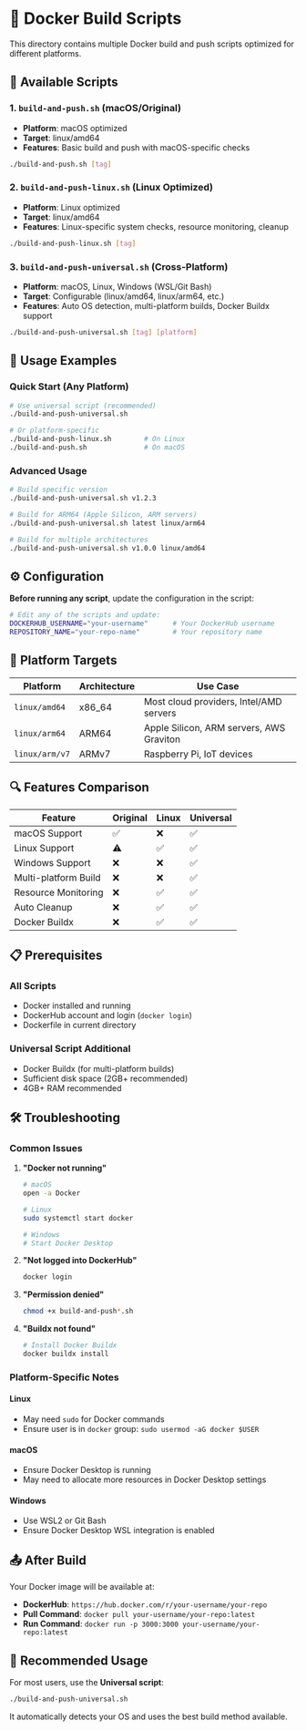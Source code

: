 # 🐳 Docker Build Scripts

This directory contains multiple Docker build and push scripts optimized for different platforms.

## 📁 Available Scripts

### 1. `build-and-push.sh` (macOS/Original)
- **Platform**: macOS optimized
- **Target**: linux/amd64
- **Features**: Basic build and push with macOS-specific checks

```bash
./build-and-push.sh [tag]
```

### 2. `build-and-push-linux.sh` (Linux Optimized)  
- **Platform**: Linux optimized
- **Target**: linux/amd64
- **Features**: Linux-specific system checks, resource monitoring, cleanup

```bash
./build-and-push-linux.sh [tag]
```

### 3. `build-and-push-universal.sh` (Cross-Platform)
- **Platform**: macOS, Linux, Windows (WSL/Git Bash)
- **Target**: Configurable (linux/amd64, linux/arm64, etc.)
- **Features**: Auto OS detection, multi-platform builds, Docker Buildx support

```bash
./build-and-push-universal.sh [tag] [platform]
```

## 🚀 Usage Examples

### Quick Start (Any Platform)
```bash
# Use universal script (recommended)
./build-and-push-universal.sh

# Or platform-specific
./build-and-push-linux.sh        # On Linux
./build-and-push.sh              # On macOS
```

### Advanced Usage
```bash
# Build specific version
./build-and-push-universal.sh v1.2.3

# Build for ARM64 (Apple Silicon, ARM servers)
./build-and-push-universal.sh latest linux/arm64

# Build for multiple architectures
./build-and-push-universal.sh v1.0.0 linux/amd64
```

## ⚙️ Configuration

**Before running any script**, update the configuration in the script:

```bash
# Edit any of the scripts and update:
DOCKERHUB_USERNAME="your-username"      # Your DockerHub username
REPOSITORY_NAME="your-repo-name"        # Your repository name
```

## 🎯 Platform Targets

| Platform | Architecture | Use Case |
|----------|--------------|----------|
| `linux/amd64` | x86_64 | Most cloud providers, Intel/AMD servers |
| `linux/arm64` | ARM64 | Apple Silicon, ARM servers, AWS Graviton |
| `linux/arm/v7` | ARMv7 | Raspberry Pi, IoT devices |

## 🔍 Features Comparison

| Feature | Original | Linux | Universal |
|---------|----------|-------|-----------|
| macOS Support | ✅ | ❌ | ✅ |
| Linux Support | ⚠️ | ✅ | ✅ |
| Windows Support | ❌ | ❌ | ✅ |
| Multi-platform Build | ❌ | ❌ | ✅ |
| Resource Monitoring | ❌ | ✅ | ✅ |
| Auto Cleanup | ❌ | ✅ | ✅ |
| Docker Buildx | ❌ | ✅ | ✅ |

## 📋 Prerequisites

### All Scripts
- Docker installed and running
- DockerHub account and login (`docker login`)
- Dockerfile in current directory

### Universal Script Additional
- Docker Buildx (for multi-platform builds)
- Sufficient disk space (2GB+ recommended)
- 4GB+ RAM recommended

## 🛠️ Troubleshooting

### Common Issues

1. **"Docker not running"**
   ```bash
   # macOS
   open -a Docker
   
   # Linux
   sudo systemctl start docker
   
   # Windows
   # Start Docker Desktop
   ```

2. **"Not logged into DockerHub"**
   ```bash
   docker login
   ```

3. **"Permission denied"**
   ```bash
   chmod +x build-and-push*.sh
   ```

4. **"Buildx not found"**
   ```bash
   # Install Docker Buildx
   docker buildx install
   ```

### Platform-Specific Notes

#### Linux
- May need `sudo` for Docker commands
- Ensure user is in `docker` group: `sudo usermod -aG docker $USER`

#### macOS  
- Ensure Docker Desktop is running
- May need to allocate more resources in Docker Desktop settings

#### Windows
- Use WSL2 or Git Bash
- Ensure Docker Desktop WSL integration is enabled

## 📤 After Build

Your Docker image will be available at:
- **DockerHub**: `https://hub.docker.com/r/your-username/your-repo`
- **Pull Command**: `docker pull your-username/your-repo:latest`
- **Run Command**: `docker run -p 3000:3000 your-username/your-repo:latest`

## 🌟 Recommended Usage

For most users, use the **Universal script**:
```bash
./build-and-push-universal.sh
```

It automatically detects your OS and uses the best build method available.